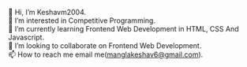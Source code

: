 👋 Hi, I’m Keshavm2004.       
👀 I’m interested in Competitive Programming.       
🌱 I’m currently learning Frontend Web Development in HTML, CSS And Javascript.       
💞️ I’m looking to collaborate on Frontend Web Development.       
📫 How to reach me email me(manglakeshav6@gmail.com).
